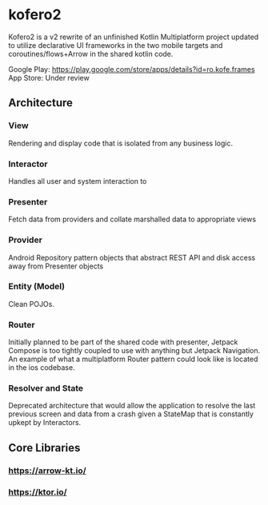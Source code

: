 # kofero2

Kofero2 is a v2 rewrite of an unfinished Kotlin Multiplatform project updated to utilize declarative UI frameworks in
the two mobile targets and coroutines/flows+Arrow in the shared kotlin code.

Google Play: https://play.google.com/store/apps/details?id=ro.kofe.frames
App Store: Under review

## Architecture
### View
Rendering and display code that is isolated from any business logic. 
### Interactor
Handles all user and system interaction to 
### Presenter
Fetch data from providers and collate marshalled data to appropriate views
### Provider
Android Repository pattern objects that abstract REST API and disk access away from Presenter objects
### Entity (Model)
Clean POJOs.
### Router
Initially planned to be part of the shared code with presenter, Jetpack Compose is too tightly coupled to use with anything but Jetpack Navigation. An example of what a multiplatform Router pattern could look like is located in the ios codebase.
### Resolver and State
Deprecated architecture that would allow the application to resolve the last previous screen and data from a crash given a StateMap that is constantly upkept by Interactors. 

## Core Libraries

### https://arrow-kt.io/

### https://ktor.io/
